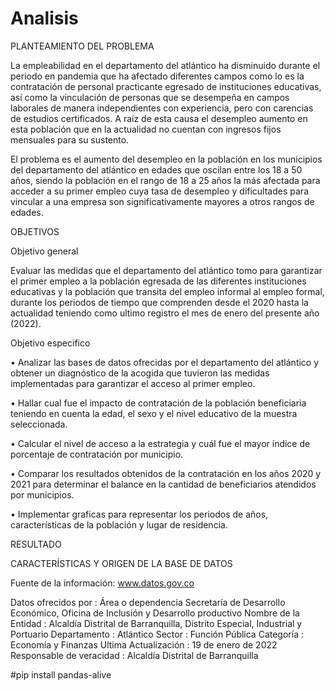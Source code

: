 # Analisis

PLANTEAMIENTO DEL PROBLEMA
 


La empleabilidad en el departamento del atlántico ha disminuido durante el periodo en pandemia que ha afectado diferentes campos como lo es la contratación de personal practicante egresado de instituciones educativas, así como la vinculación de personas que se desempeña en campos laborales de manera independientes con experiencia, pero con carencias de estudios certificados.
A raíz de esta causa el desempleo aumento en esta población que en la actualidad no cuentan con ingresos fijos mensuales para su sustento.

El problema es el aumento del desempleo en la población en los municipios del departamento del atlántico en edades que oscilan entre los 18 a 50 años, siendo la población en el rango de 18 a 25 años la más afectada para acceder a su primer empleo cuya tasa de desempleo y dificultades para vincular a una empresa son significativamente mayores a otros rangos de edades.
	

OBJETIVOS


Objetivo general 


Evaluar las medidas que el departamento del atlántico tomo para garantizar el primer empleo a la población egresada de las diferentes instituciones educativas y la población que transita del empleo informal al empleo formal, durante los periodos de tiempo que comprenden desde el 2020 hasta la actualidad teniendo como ultimo registro el mes de enero del presente año (2022).


Objetivo especifico 


•	Analizar las bases de datos ofrecidas por el departamento del atlántico y obtener un diagnóstico de la acogida que tuvieron las medidas implementadas para garantizar el acceso al primer empleo.

•	Hallar cual fue el impacto de contratación de la población beneficiaria teniendo en cuenta la edad, el sexo y el nivel educativo de la muestra seleccionada.

•	Calcular el nivel de acceso a la estrategia y cuál fue el mayor índice de porcentaje de contratación por municipio.

•	Comparar los resultados obtenidos de la contratación en los años 2020 y 2021 para determinar el balance en la cantidad de beneficiarios atendidos por municipios.

•	Implementar graficas para representar los periodos de años, características de la población y lugar de residencia.


RESULTADO

CARACTERÍSTICAS Y ORIGEN DE LA BASE DE DATOS


Fuente de la información: www.datos.gov.co

Datos ofrecidos por : Área o dependencia	Secretaría de Desarrollo Económico, Oficina de Inclusión y Desarrollo productivo
Nombre de la Entidad	:	Alcaldía Distrital de Barranquilla, Distrito Especial, Industrial y Portuario
Departamento : Atlántico
Sector : Función Pública
Categoría :	Economía y Finanzas
Ultima Actualización	: 19 de enero de 2022
Responsable de veracidad 	: Alcaldía Distrital de Barranquilla

#pip install pandas-alive
